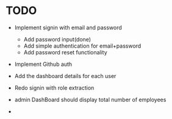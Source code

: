 # TODO
* Implement signin with email and password
  * Add password input(done)
  * Add simple authentication for email+password
  * Add password reset functionality
* Implement Github auth
* Add the dashboard details for each user
* Redo signin with role extraction


  
* admin DashBoard should display total number of employees
* 
